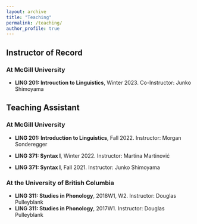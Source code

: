 ```yaml
---
layout: archive
title: "Teaching"
permalink: /teaching/
author_profile: true
---
```


## Instructor of Record
### At McGill University

- **LING 201: Introuction to Linguistics**, Winter 2023. Co-Instructor: Junko Shimoyama

## Teaching Assistant
### At McGill University

- **LING 201: Introduction to Linguistics**, Fall 2022. Instructor: Morgan Sonderegger 

- **LING 371: Syntax I**, Winter 2022. Instructor: Martina Martinović
- **LING 371: Syntax I**, Fall 2021. Instructor: Junko Shimoyama


### At the University of British Columbia

- **LING 311: Studies in Phonology**, 2018W1, W2. Instructor: Douglas Pulleyblank
- **LING 311: Studies in Phonology**, 2017W1. Instructor: Douglas Pulleyblank

